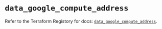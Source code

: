 # `data_google_compute_address`

Refer to the Terraform Registory for docs: [`data_google_compute_address`](https://www.terraform.io/docs/providers/google-beta/d/google_compute_address).
